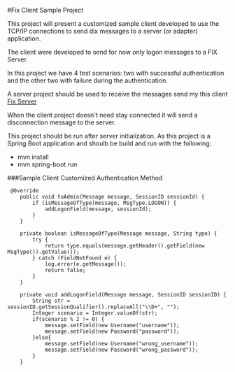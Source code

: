 #Fix Client Sample Project

This project will present a customized sample client developed to use the TCP/IP connections to send dix messages to a server (or adapter) application.

The client were developed to send for now only logon messages to a FIX Server.

In this project we have 4 test scenarios: two with successful authentication and the other two with failure during the authentication.

A server project should be used to receive the messages send my this client [Fix Server](https://github.com/domenicosf/artio-fix-server)

When the client project doesn't need stay connected it will send a disconnection message to the server.

This project should be run after server initialization. As this project is a Spring Boot application and shoulb be build and run with the following:

- mvn install
- mvn spring-boot run 

###Sample Client Customized Authentication Method

```
 @Override
    public void toAdmin(Message message, SessionID sessionId) {
        if (isMessageOfType(message, MsgType.LOGON)) {
            addLogonField(message, sessionId);
        }
    }

    private boolean isMessageOfType(Message message, String type) {
        try {
            return type.equals(message.getHeader().getField(new MsgType()).getValue());
        } catch (FieldNotFound e) {
            log.error(e.getMessage());
            return false;
        }
    }

    private void addLogonField(Message message, SessionID sessionID) {
        String str = sessionID.getSessionQualifier().replaceAll("\\D+", "");
        Integer scenario = Integer.valueOf(str);
        if(scenario % 2 != 0) {
            message.setField(new Username("username"));
            message.setField(new Password("password"));
        }else{
            message.setField(new Username("wrong_username"));
            message.setField(new Password("wrong_password"));
        }
    }
```